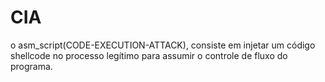 # CIA
o asm_script(CODE-EXECUTION-ATTACK), consiste em injetar um código shellcode no processo legítimo para assumir o controle de fluxo do programa.
